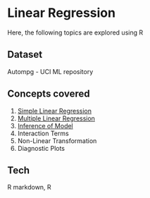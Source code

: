 # Linear Regression

Here, the following topics are explored using R

## Dataset

Autompg - UCI ML repository

## Concepts covered
1. [Simple Linear Regression](https://medium.com/@pardeshi.vishwa25/linear-regression-model-for-ml-cd18a392bd8b?source=friends_link&sk=7682368acebef7c531b02da7788892bf)
2. [Multiple Linear Regression](https://medium.com/@pardeshi.vishwa25/linear-regression-model-for-ml-cd18a392bd8b?source=friends_link&sk=7682368acebef7c531b02da7788892bf)
3. [Inference of Model](https://medium.com/@pardeshi.vishwa25/linear-regression-model-for-ml-cd18a392bd8b?source=friends_link&sk=7682368acebef7c531b02da7788892bf)
4. Interaction Terms
5. Non-Linear Transformation
6. Diagnostic Plots

## Tech
R markdown, R
